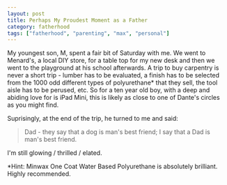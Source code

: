 ```yaml
---
layout: post
title: Perhaps My Proudest Moment as a Father
category: fatherhood
tags: ["fatherhood", "parenting", "max", "personal"]
---
```

My youngest son, M, spent a fair bit of Saturday with me.  We went to Menard's, a local DIY store, for a table top for my new desk and then we went to the playground at his school afterwards.  A trip to buy carpentry is never a short trip - lumber has to be evaluated, a finish has to be selected from the 1000 odd different types of polyurethane* that they sell, the tool aisle has to be perused, etc.  So for a ten year old boy, with a deep and abiding love for is iPad Mini, this is likely as close to one of Dante's circles as you might find.  

Suprisingly, at the end of the trip, he turned to me and said:

> Dad - they say that a dog is man's best friend; I say that a Dad is man's best friend.

I'm still glowing / thrilled / elated.

*Hint: Minwax One Coat Water Based Polyurethane is absolutely brilliant.  Highly recommended.
